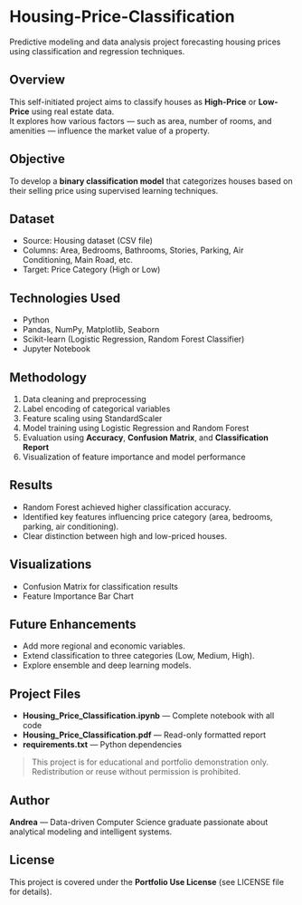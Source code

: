 # Housing-Price-Classification
Predictive modeling and data analysis project forecasting housing prices using classification and regression techniques.

## Overview
This self-initiated project aims to classify houses as **High-Price** or **Low-Price** using real estate data.  
It explores how various factors — such as area, number of rooms, and amenities — influence the market value of a property.

## Objective
To develop a **binary classification model** that categorizes houses based on their selling price using supervised learning techniques.

## Dataset
- Source: Housing dataset (CSV file)  
- Columns: Area, Bedrooms, Bathrooms, Stories, Parking, Air Conditioning, Main Road, etc.  
- Target: Price Category (High or Low)

## Technologies Used
- Python  
- Pandas, NumPy, Matplotlib, Seaborn  
- Scikit-learn (Logistic Regression, Random Forest Classifier)  
- Jupyter Notebook  

## Methodology
1. Data cleaning and preprocessing  
2. Label encoding of categorical variables  
3. Feature scaling using StandardScaler  
4. Model training using Logistic Regression and Random Forest  
5. Evaluation using **Accuracy**, **Confusion Matrix**, and **Classification Report**  
6. Visualization of feature importance and model performance  

## Results
- Random Forest achieved higher classification accuracy.  
- Identified key features influencing price category (area, bedrooms, parking, air conditioning).  
- Clear distinction between high and low-priced houses.

## Visualizations
- Confusion Matrix for classification results  
- Feature Importance Bar Chart  

## Future Enhancements
- Add more regional and economic variables.  
- Extend classification to three categories (Low, Medium, High).  
- Explore ensemble and deep learning models.

## Project Files
- **Housing_Price_Classification.ipynb** — Complete notebook with all code  
- **Housing_Price_Classification.pdf** — Read-only formatted report  
- **requirements.txt** — Python dependencies  

> This project is for educational and portfolio demonstration only. Redistribution or reuse without permission is prohibited.

## Author
**Andrea** — Data-driven Computer Science graduate passionate about analytical modeling and intelligent systems.

## License
This project is covered under the **Portfolio Use License** (see LICENSE file for details).
